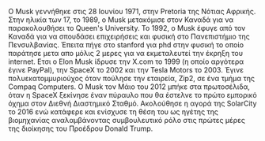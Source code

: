 
Ο Musk γεννήθηκε στις 28 Ιουνίου 1971, στην Pretoria της Νότιας Αφρικής.
Στην ηλικία των 17, το 1989, ο Musk μετακόμισε στον Καναδά για να παρακολουθήσει το Queen's University.
Το 1992, ο Musk έφυγε από τον Καναδά για να σπουδάσει επιχειρήσεις και φυσική στο Πανεπιστήμιο της Πενσυλβανίας.
Έπειτα πήγε στο stanford για phd στην φυσική το οποίο παράτησε μετα απο μόλις 2 μερες για να εκμεταλευτεί την έκρηξη του internet.
Ετσι ο Elon Musk  ίδρυσε την X.com το 1999 (η οποίο αργότερα έγινε PayPal), την SpaceX το 2002 και την Tesla Motors το 2003. 
Έγινε πολυεκατομμυριούχος όταν πούλησε την εταιρεία, Zip2, σε ένα τμήμα της Compaq Computers.
Ο Musk   τον Μάιο του 2012 μπήκε στα πρωτοσέλιδα, όταν η SpaceX ξεκίνησε έναν πύραυλο που θα έστελνε το πρώτο εμπορικό όχημα στον Διεθνή Διαστημικό Σταθμό. 
Ακολούθησε η αγορά  της SolarCity το 2016 ενώ κατάφερε και  ενίσχυσε τη θέση του ως ηγέτης της βιομηχανίας αναλαμβάνοντας συμβουλευτικό ρόλο στις πρώτες μέρες της διοίκησης του Προέδρου Donald Trump.
